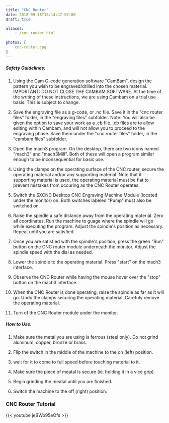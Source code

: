 ```yaml
---
title: "CNC Router"
date: 2018-09-18T16:14:47-07:00
draft: true

aliases:
    - /cnc_router.html
    
photos: [
    cnc-router.jpg
]
---
```


##### Safety Guidelines:
1. Using the Cam G-code generation software "CamBam", design the pattern you wish to be engraved/drilled into the chosen material.
IMPORTANT: DO NOT CLOSE THE CAMBAM SOFTWARE. At the time of the writing of these instructions, we are using Cambam on a trial use basis. This is subject to change.

2. Save the engraving file as a g-code, or .nc file. Save it in the "cnc router files" folder, in the "engraving files" subfolder.
Note: You will also be given the option to save your work as a .cb file. .cb files are to allow editing within Cambam, and will not allow you to proceed to the engraving phase. Save them under the "cnc router files" folder, in the "cambam files" subfolder.

3. Open the mach3 program. On the desktop, there are two icons named "mach3" and "mach3Mill". Both of these will open a program similar enough to be inconsequential for basic use. 

4. Using the clamps on the operating surface of the CNC router, secure the operating material and/or any supporting material.
Note that if supporting material is used, the operating material must be flat to prevent mistakes from occuring as the CNC Router operates.

5. Switch the SXCNC Desktop CNC Engraving Machine Module (located under the monitor) on. Both switches labeled "Pump" must also be switched on. 

6. Raise the spindle a safe distance away from the operating material. Zero all coordinates. Run the machine to guage where the spindle will go while executing the program. Adjust the spindle's position as necessary. Repeat until you are satisfied. 

7. Once you are satisfied with the spindle's position, press the green "Run" button on the CNC router module underneath the monitor. Adjust the spindle speed with the dial as needed. 

8. Lower the spindle to the operating material. Press "start" on the mach3 interface. 

9. Observe the CNC Router while having the mouse hover over the "stop" button on the mach3 interface. 

10. When the CNC Router is done operating, raise the spindle as far as it will go. Undo the clamps securing the operating material. Carefuly remove the operating material. 

11. Turn of the CNC Router module under the monitor.


##### How to Use:
1. Make sure the metal you are using is ferrous (steel only). Do not grind aluminum, copper, bronze or brass.

2. Flip the switch in the middle of the machine to the on (left) position.

3. wait for it to come to full speed before touching material to it.

4. Make sure the piece of meatal is secure (ie. holding it in a vice grip).

5. Begin grinding the meatal until you are finished.

6. Switch the machine to the off (right) position.

### CNC Router Tutorial
{{< youtube jeBWo95eOfs >}}